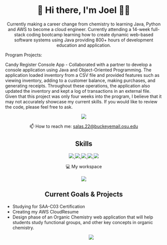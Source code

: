 <h1 align='center'> 
 👋 Hi there, I'm Joel 👨‍💻
</h1>

<p align='center'>Currently making a career change from chemistry to learning Java, Python and AWS to become a cloud engineer. Currently attending a 14-week full-stack coding bootcamp learning how to create dynamic web-based software systems using Java providing 800+ hours of development education and application.

Program Projects:

Candy Register Console App - Collaborated with a partner to develop a console application using Java and Object-Oriented Programming. The application loaded inventory from a CSV file and provided features such as viewing inventory, adding to a customer balance, making purchases, and generating receipts. Throughout these operations, the application also updated the inventory and kept a log of transactions in an external file. Given that this project was only four weeks into the program, I believe that it may not accurately showcase my current skills. If you would like to review the code, please feel free to ask.
</p>

<p align='center'>
  <a href="https://www.linkedin.com/in/salas23/">
    <img src="https://img.shields.io/badge/linkedin-0A66C2?style=for-the-badge&logo=linkedin&logoColor=white" />
  </a>
  <p align='center'>
    📫 How to reach me: <a href='mailto:alexandreslima@outlook.com'>salas.22@buckeyemail.osu.edu</a>
</p>

<p align='center'>
  <h2 align='center'>Skills</h2>
  <div align='center'>
    <a href="#"><img src="https://img.shields.io/badge/-Python-yellow?style=for-the-badge&logo=Python" />
    </a>
   <a href="#"><img src="https://img.shields.io/badge/Java-ED8B00?style=for-the-badge&logo=openjdk&logoColor=white" />
    <a href="#"><img src="https://img.shields.io/badge/JavaScript-323330?style=for-the-badge&logo=javascript&logoColor=F7DF1E" />
     </a>
    <a href="#"><img src="https://img.shields.io/badge/AWS-%23FF9900.svg?style=for-the-badge&logo=amazon-aws&logoColor=white" />
    </a>
    <a href="#"><img src="https://img.shields.io/badge/Docker-2CA5E0?style=for-the-badge&logo=docker&logoColor=white" />
    </a>
  </div>
</p>

<p align='center'>
  💻 My workspace<br/><br/>
  <a href="#"> <img src="https://img.shields.io/badge/apple%20silicon-333333?style=for-the-badge&logo=apple&logoColor=white" />
  </a>
</p>
  
<p align='center'>
  <h2 align='center'>Current Goals & Projects</h2>
     <ul>
      <li>Studying for SAA-C03 Certification</li>
      <li>Creating my AWS CloudResume</li>
      <li>Design phase of an Organic Chemistry web application that will help students study functional groups, and other key concepts in organic chemistry.</li>
     <ul/>
       
</p>
<p align='center'>
  <a href="#"><img src="https://github-profile-summary-cards.vercel.app/api/cards/profile-details?username=JoelSalas22&theme=github_dark"></a>
</p>
<!---
<details>
  <summary>📃 Resume</summary>
</details>
-->




